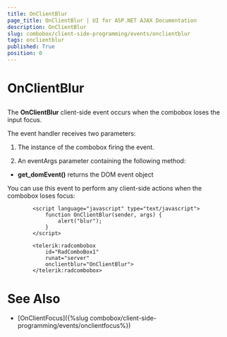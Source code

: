 ```yaml
---
title: OnClientBlur
page_title: OnClientBlur | UI for ASP.NET AJAX Documentation
description: OnClientBlur
slug: combobox/client-side-programming/events/onclientblur
tags: onclientblur
published: True
position: 0
---
```


# OnClientBlur



## 

The __OnClientBlur__ client-side event occurs when the combobox loses the input focus.

The event handler receives two parameters:

1. The instance of the combobox firing the event.

1. An eventArgs parameter containing the following method:

* __get_domEvent()__ returns the DOM event object

You can use this event to perform any client-side actions when the combobox loses focus:

````ASPNET
	    <script language="javascript" type="text/javascript">
	        function OnClientBlur(sender, args) {
	            alert("blur");
	        }
	    </script>
	
	    <telerik:radcombobox 
	        id="RadComboBox1" 
	        runat="server" 
	        onclientblur="OnClientBlur">
	    </telerik:radcombobox>
````



# See Also

 * [OnClientFocus]({%slug combobox/client-side-programming/events/onclientfocus%})
